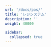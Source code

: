 ```yaml
---
url: '/docs/pos/'
title: 'レジシステム'
description: ''
weight: 40000

sidebar:
  collapsed: true
---
```


